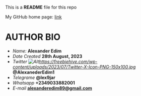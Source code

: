 This is a **README** file for this repo

My GitHub home page: [link](https://github.com/Lex9jar?tab=repositories)

# **AUTHOR BIO**
- *Name:*			**Alexander Edim**
- *Date Created*		**28th August, 2023**
- *Twitter ![Alt]()https://freebiehive.com/wp-content/uploads/2023/07/Twitter-X-Icon-PNG-150x100.jpg* 	**@AlexanederEdim1**
- *Telegrame*		**@lex9jar**
- *Whatsapp*		**+2349033882001**
- *E-mail*		**alexanderedim89@gmail.com**

